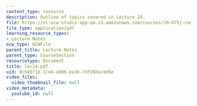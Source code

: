 ```yaml
---
content_type: resource
description: Outline of topics covered in Lecture 24.
file: https://ol-ocw-studio-app-qa.s3.amazonaws.com/courses/10-675j-computational-quantum-mechanics-of-molecular-and-extended-systems-fall-2004/0cb46f1e1ce4ab06ea367df28daced5e_lec24.pdf
file_type: application/pdf
learning_resource_types:
- Lecture Notes
ocw_type: OCWFile
parent_title: Lecture Notes
parent_type: CourseSection
resourcetype: Document
title: lec24.pdf
uid: 0cb46f1e-1ce4-ab06-ea36-7df28daced5e
video_files:
  video_thumbnail_file: null
video_metadata:
  youtube_id: null
---
```

